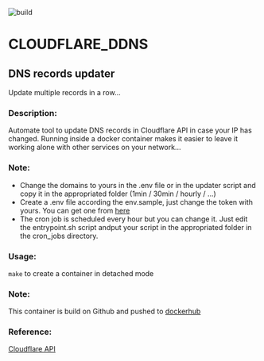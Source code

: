 ![build](https://github.com/busshi/cloudflare_ddns/actions/workflows/build.yml/badge.svg)

# CLOUDFLARE_DDNS

## DNS records updater
Update multiple records in a row...


### Description:
Automate tool to update DNS records in Cloudflare API in case your IP has changed. Running inside a docker container makes it easier to leave it working alone with other services on your network...

### Note:
- Change the domains to yours in the .env file or in the updater script and copy it in the appropriated folder (1min / 30min / hourly / ...)
- Create a .env file according the env.sample, just change the token with yours. You can get one from [here](https://dash.cloudflare.com)
- The cron job is scheduled every hour but you can change it. Just edit the entrypoint.sh script andput your script in the appropriated folder in the cron_jobs directory.

### Usage:
```make``` to create a container in detached mode

### Note:
This container is build on Github and pushed to [dockerhub](https://hub.docker.com/r/busshi/cloudflare_ddns_cron)

### Reference:
[Cloudflare API](https://api.cloudflare.com/#dns-records-for-a-zone-properties)



